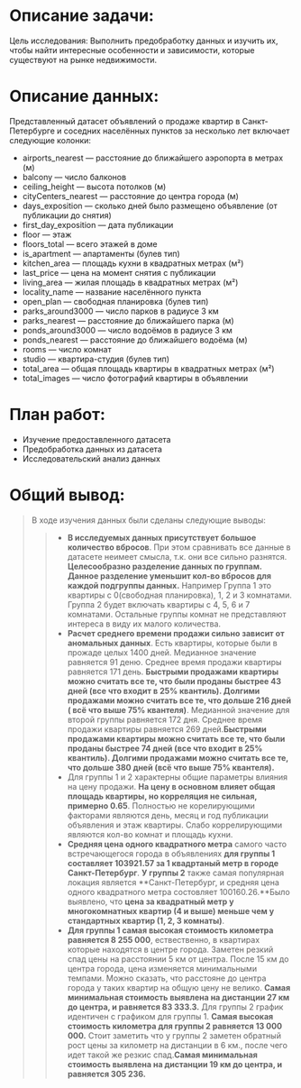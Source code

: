 # Описание задачи:
Цель исследования: Выполнить предобработку данных и изучить их, чтобы найти интересные особенности и зависимости, которые существуют на рынке недвижимости.

# Описание данных:
Представленный датасет объявлений о продаже квартир в Санкт-Петербурге и соседних населённых пунктов за несколько лет включает следующие колонки:

- airports_nearest — расстояние до ближайшего аэропорта в метрах (м)
- balcony — число балконов
- ceiling_height — высота потолков (м)
- cityCenters_nearest — расстояние до центра города (м)
- days_exposition — сколько дней было размещено объявление (от публикации до снятия)
- first_day_exposition — дата публикации
- floor — этаж
- floors_total — всего этажей в доме
- is_apartment — апартаменты (булев тип)
- kitchen_area — площадь кухни в квадратных метрах (м²)
- last_price — цена на момент снятия с публикации
- living_area — жилая площадь в квадратных метрах (м²)
- locality_name — название населённого пункта
- open_plan — свободная планировка (булев тип)
- parks_around3000 — число парков в радиусе 3 км
- parks_nearest — расстояние до ближайшего парка (м)
- ponds_around3000 — число водоёмов в радиусе 3 км
- ponds_nearest — расстояние до ближайшего водоёма (м)
- rooms — число комнат
- studio — квартира-студия (булев тип)
- total_area — общая площадь квартиры в квадратных метрах (м²)
- total_images — число фотографий квартиры в объявлении
 
# План работ:
- Изучение предоставленного датасета 
- Предобработка данных из датасета 
- Исследовательский анализ данных

# Общий вывод:

> В ходе изучения данных были сделаны следующие выводы: 
>>- **В исследуемых данных присутствует большое количество вбросов**. При этом сравнивать все данные в датасете неимеет смысла, т.к. они все сильно разнятся. **Целесообразно разделение данных по группам. Данное разделение уменьшит кол-во вбросов для каждой подгруппы данных.** Например Группа 1 это квартиры с 0(свободная планировка), 1, 2 и 3 комнатами. Группа 2 будет включать квартиры с 4, 5, 6 и 7 комнатами. Остальные группы комнат не представляют интереса в виду их малого количества.
>>- **Расчет среднего времени продажи сильно зависит от аномальных данных**. Есть квартиры, которые были в прожаде целых 1400 дней. Медианное значение равняется 91 деню. Среднее время продажи квартиры равняется 171 день. **Быстрыми продажами квартиры можно считать все те, что были проданы быстрее 43 дней (все что входит в 25% квантиль). Долгими продажами можно считать все те, что дольше 216 дней ( всё что выше 75% квантеля)**. Медианной значение для второй группы равняется 172 дня. Среднее время продажи квартиры равняется 269 дней.**Быстрыми продажами квартиры можно считать все те, что были проданы быстрее 74 дней (все что входит в 25% квантиль). Долгими продажами можно считать все те, что дольше 380 дней (всё что выше 75% квантеля).**
>>- Для группы 1 и 2 характерны общие параметры влияния на цену продажи. **На цену в основном влияет общая площадь квартиры, но корреляция не сильная, примерно 0.65**. Полностью не корелирующими факторами являются день, месяц и год публикации объявления и этаж квартиры. Слабо коррелирующими являются кол-во комнат и площадь кухни.
>>- **Cредняя цена одного квадратного метра** самого часто встречающегося города в объявлениях **для группы 1 составляет 103921.57 за 1 квадртаный метр в городе Санкт-Петербург**. **У группы 2** также самая популярная локация является **Санкт-Петербург, и средняя цена одного квадратного метра состовляет 100160.26.**Было выявлено, что **цена за квадратный метр у многокомнатных квартир (4 и выше) меньше чем у стандартных квартир (1, 2, 3 комнаты)**. 
>>- **Для группы 1 самая высокая стоимость километра равняется 8 255 000**, ествественно, в квартирах которые находятся в центре города. Заметен резкий спад цены на расстоянии 5 км от центра. После 15 км до центра города, цена изменяется минимальными темпами. Можно сказать, что расстояне до центра города у таких квартир на общую цену не велико. **Самая минимальная стоимость выявлена на дистанции 27 км до центра, и равняется 83 333.3.** Для группы 2 график идентичен с графиком для группы 1. **Самая высокая стоимость километра для группы 2 равняется 13 000 000.** Стоит заметить что у группы 2 заметен обратный рост цены за километр на дистанции  в 6 км., после чего идет такой же резкис спад.**Самая минимальная стоимость выявлена на дистанции 19 км до центра, и равняется 305 236.** 
    
